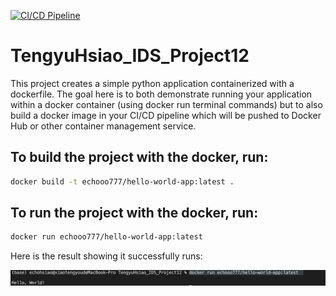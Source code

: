 [![CI/CD Pipeline](https://github.com/EchoHsiao7/TengyuHsiao_IDS_Project12/actions/workflows/CICD.yml/badge.svg)](https://github.com/EchoHsiao7/TengyuHsiao_IDS_Project12/actions/workflows/CICD.yml)
# TengyuHsiao_IDS_Project12
This project creates a simple python application containerized with a dockerfile. The goal here is to both demonstrate running your application within a docker container (using docker run terminal commands) but to also build a docker image in your CI/CD pipeline which will be pushed to Docker Hub or other container management service.

## To build the project with the docker, run:
```bash
docker build -t echooo777/hello-world-app:latest .
```

## To run the project with the docker, run:
```bash
docker run echooo777/hello-world-app:latest
```

Here is the result showing it successfully runs:

![alt text](image.png)